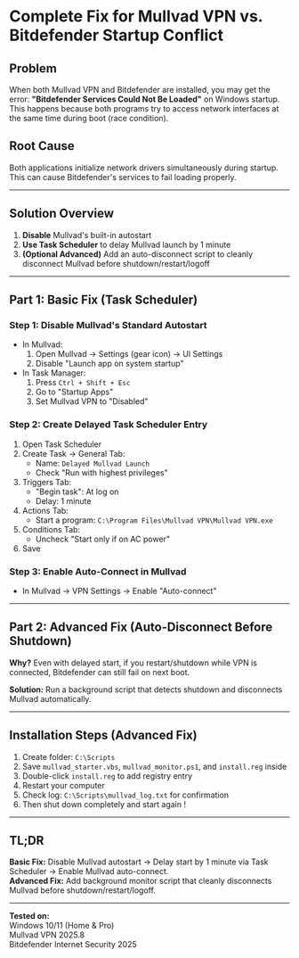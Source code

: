 # Complete Fix for Mullvad VPN vs. Bitdefender Startup Conflict

## Problem
When both Mullvad VPN and Bitdefender are installed, you may get the error:
**"Bitdefender Services Could Not Be Loaded"** on Windows startup.  
This happens because both programs try to access network interfaces at the same time during boot (race condition).

## Root Cause
Both applications initialize network drivers simultaneously during startup. This can cause Bitdefender's services to fail loading properly.

---

## Solution Overview
1. **Disable** Mullvad's built-in autostart
2. **Use Task Scheduler** to delay Mullvad launch by 1 minute
3. **(Optional Advanced)** Add an auto-disconnect script to cleanly disconnect Mullvad before shutdown/restart/logoff

---

## Part 1: Basic Fix (Task Scheduler)

### Step 1: Disable Mullvad's Standard Autostart
- In Mullvad:
  1. Open Mullvad → Settings (gear icon) → UI Settings
  2. Disable "Launch app on system startup"
- In Task Manager:
  1. Press `Ctrl + Shift + Esc`
  2. Go to "Startup Apps"
  3. Set Mullvad VPN to "Disabled"

### Step 2: Create Delayed Task Scheduler Entry
1. Open Task Scheduler
2. Create Task → General Tab:
   - Name: `Delayed Mullvad Launch`
   - Check "Run with highest privileges"
3. Triggers Tab:
   - "Begin task": At log on
   - Delay: 1 minute
4. Actions Tab:
   - Start a program: `C:\Program Files\Mullvad VPN\Mullvad VPN.exe`
5. Conditions Tab:
   - Uncheck "Start only if on AC power"
6. Save

### Step 3: Enable Auto-Connect in Mullvad
- In Mullvad → VPN Settings → Enable "Auto-connect"

---

## Part 2: Advanced Fix (Auto-Disconnect Before Shutdown)

**Why?** Even with delayed start, if you restart/shutdown while VPN is connected, Bitdefender can still fail on next boot.

**Solution:** Run a background script that detects shutdown and disconnects Mullvad automatically.

---

## Installation Steps (Advanced Fix)
1. Create folder: `C:\Scripts`
2. Save `mullvad_starter.vbs`, `mullvad_monitor.ps1`, and `install.reg` inside
3. Double-click `install.reg` to add registry entry
4. Restart your computer
5. Check log: `C:\Scripts\mullvad_log.txt` for confirmation
6. Then shut down completely and start again !

---

## TL;DR
**Basic Fix:** Disable Mullvad autostart → Delay start by 1 minute via Task Scheduler → Enable Mullvad auto-connect.  
**Advanced Fix:** Add background monitor script that cleanly disconnects Mullvad before shutdown/restart/logoff.

---

**Tested on:**  
Windows 10/11 (Home & Pro)  
Mullvad VPN 2025.8  
Bitdefender Internet Security 2025

